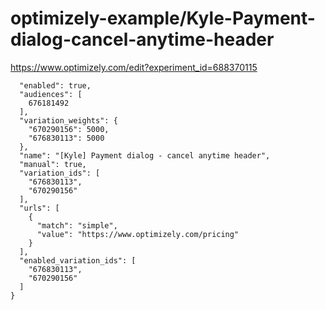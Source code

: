 optimizely-example/Kyle-Payment-dialog-cancel-anytime-header
===========================================================

https://www.optimizely.com/edit?experiment_id=688370115

```json{
  "enabled": true,
  "audiences": [
    676181492
  ],
  "variation_weights": {
    "670290156": 5000,
    "676830113": 5000
  },
  "name": "[Kyle] Payment dialog - cancel anytime header",
  "manual": true,
  "variation_ids": [
    "676830113",
    "670290156"
  ],
  "urls": [
    {
      "match": "simple",
      "value": "https://www.optimizely.com/pricing"
    }
  ],
  "enabled_variation_ids": [
    "676830113",
    "670290156"
  ]
}
```